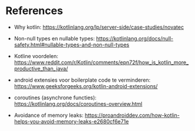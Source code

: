 

# References
- Why kotlin: https://kotlinlang.org/lp/server-side/case-studies/novatec
- Non-null types en nullable types: https://kotlinlang.org/docs/null-safety.html#nullable-types-and-non-null-types

- Kotline voordelen: https://www.reddit.com/r/Kotlin/comments/epn72f/how_is_kotlin_more_productive_than_java/
- android extensies voor boilerplate code te verminderen: https://www.geeksforgeeks.org/kotlin-android-extensions/
- coroutines (asynchrone functies): https://kotlinlang.org/docs/coroutines-overview.html
- Avoidance of memory leaks: https://proandroiddev.com/how-kotlin-helps-you-avoid-memory-leaks-e2680cf6e71e
